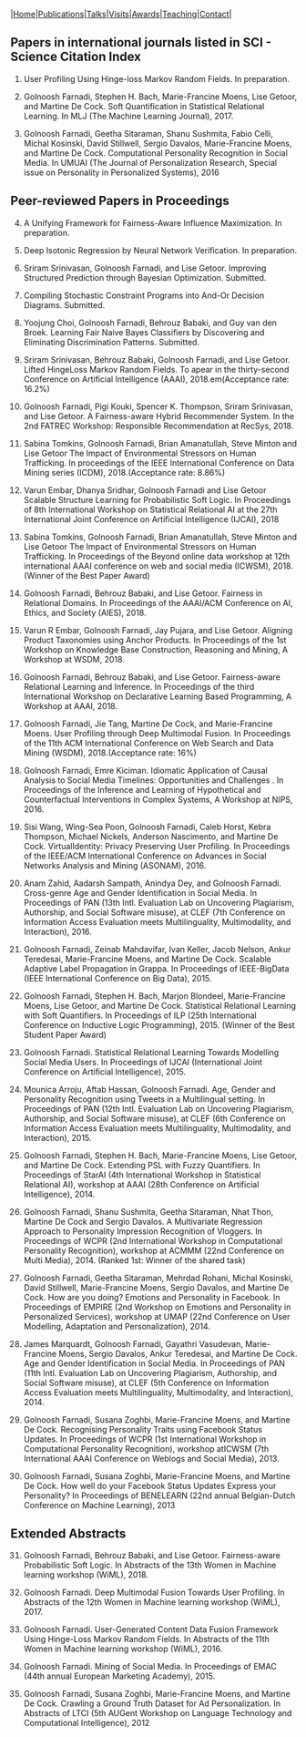 |[Home](#index.md)|[Publications](publications.md)|[Talks](talks.md)|[Visits](visits.md)|[Awards](awards.md)|[Teaching](teaching.md)|[Contact](#Contact)|

## Papers in international journals listed in SCI - Science Citation Index

1. User Profiling Using Hinge-loss Markov Random Fields. In preparation.

2. Golnoosh Farnadi, Stephen H. Bach, Marie-Francine Moens, Lise Getoor, and Martine
De Cock. Soft Quantification in Statistical Relational Learning. In MLJ (The Machine Learning Journal), 2017.

3. Golnoosh Farnadi, Geetha Sitaraman, Shanu Sushmita, Fabio Celli, Michal Kosinski,
David Stillwell, Sergio Davalos, Marie-Francine Moens, and Martine De Cock. Computational Personality Recognition in Social Media. In UMUAI (The Journal of Personalization Research, Special issue on Personality in Personalized Systems), 2016

## Peer-reviewed Papers in Proceedings

4. A Unifying Framework for Fairness-Aware Influence Maximization. In preparation.

5. Deep Isotonic Regression by Neural Network Verification. In preparation.

6. Sriram Srinivasan, Golnoosh Farnadi, and Lise Getoor. Improving Structured Prediction through Bayesian Optimization. Submitted.

7. Compiling Stochastic Constraint Programs into And-Or Decision Diagrams. Submitted.

8. Yoojung Choi, Golnoosh Farnadi, Behrouz Babaki, and Guy van den Broek. Learning Fair Naive Bayes Classifiers by Discovering and Eliminating Discrimination Patterns. Submitted.

9. Sriram Srinivasan, Behrouz Babaki, Golnoosh Farnadi, and Lise Getoor. Lifted HingeLoss Markov Random Fields. To apear in the thirty-second Conference on Artificial Intelligence (AAAI), 2018.em(Acceptance rate: 16.2%)

10. Golnoosh Farnadi, Pigi Kouki, Spencer K. Thompson, Sriram Srinivasan, and Lise Getoor. A Fairness-aware Hybrid Recommender System. In the 2nd FATREC Workshop: Responsible Recommendation at RecSys, 2018.

11. Sabina Tomkins, Golnoosh Farnadi, Brian Amanatullah, Steve Minton and Lise Getoor
The Impact of Environmental Stressors on Human Trafficking. In proceedings of the IEEE International Conference on Data Mining series (ICDM), 2018.(Acceptance rate: 8.86%)

12. Varun Embar, Dhanya Sridhar, Golnoosh Farnadi and Lise Getoor Scalable Structure Learning for Probabilistic Soft Logic. In Proceedings of 8th International Workshop on Statistical Relational AI at the 27th International Joint Conference on Artificial Intelligence
(IJCAI), 2018

13. Sabina Tomkins, Golnoosh Farnadi, Brian Amanatullah, Steve Minton and Lise Getoor
The Impact of Environmental Stressors on Human Trafficking. In Proceedings of
the Beyond online data workshop at 12th international AAAI conference on web and social
media (ICWSM), 2018.(Winner of the Best Paper Award)

14. Golnoosh Farnadi, Behrouz Babaki, and Lise Getoor. Fairness in Relational Domains. In Proceedings of the AAAI/ACM Conference on AI, Ethics, and Society (AIES), 2018.

15. Varun R Embar, Golnoosh Farnadi, Jay Pujara, and Lise Getoor. Aligning Product Taxonomies using Anchor Products. In Proceedings of the 1st Workshop on Knowledge Base Construction, Reasoning and Mining, A Workshop at WSDM, 2018.

16. Golnoosh Farnadi, Behrouz Babaki, and Lise Getoor. Fairness-aware Relational Learning and Inference. In Proceedings of the third International Workshop on Declarative Learning Based Programming, A Workshop at AAAI, 2018.

17. Golnoosh Farnadi, Jie Tang, Martine De Cock, and Marie-Francine Moens. User Profiling through Deep Multimodal Fusion. In Proceedings of the 11th ACM International Conference on Web Search and Data Mining (WSDM), 2018.(Acceptance rate: 16%)

18. Golnoosh Farnadi, Emre Kiciman. Idiomatic Application of Causal Analysis to Social Media Timelines: Opportunities and Challenges . In Proceedings of the Inference and Learning of Hypothetical and Counterfactual Interventions in Complex Systems, A Workshop at NIPS, 2016.

19. Sisi Wang, Wing-Sea Poon, Golnoosh Farnadi, Caleb Horst, Kebra Thompson, Michael
Nickels, Anderson Nascimento, and Martine De Cock. VirtualIdentity: Privacy Preserving User Profiling. In Proceedings of the IEEE/ACM International Conference on
Advances in Social Networks Analysis and Mining (ASONAM), 2016.

20. Anam Zahid, Aadarsh Sampath, Anindya Dey, and Golnoosh Farnadi. Cross-genre
Age and Gender Identification in Social Media. In Proceedings of PAN (13th Intl.
Evaluation Lab on Uncovering Plagiarism, Authorship, and Social Software misuse), at
CLEF (7th Conference on Information Access Evaluation meets Multilinguality, Multimodality, and Interaction), 2016.

21. Golnoosh Farnadi, Zeinab Mahdavifar, Ivan Keller, Jacob Nelson, Ankur Teredesai,
Marie-Francine Moens, and Martine De Cock. Scalable Adaptive Label Propagation
in Grappa. In Proceedings of IEEE-BigData (IEEE International Conference on Big
Data), 2015.

22. Golnoosh Farnadi, Stephen H. Bach, Marjon Blondeel, Marie-Francine Moens, Lise
Getoor, and Martine De Cock. Statistical Relational Learning with Soft Quantifiers. In Proceedings of ILP (25th International Conference on Inductive Logic Programming), 2015. (Winner of the Best Student Paper Award)

23. Golnoosh Farnadi. Statistical Relational Learning Towards Modelling Social Media Users. In Proceedings of IJCAI (International Joint Conference on Artificial Intelligence), 2015.

24. Mounica Arroju, Aftab Hassan, Golnoosh Farnadi. Age, Gender and Personality Recognition using Tweets in a Multilingual setting. In Proceedings of PAN (12th Intl. Evaluation Lab on Uncovering Plagiarism, Authorship, and Social Software misuse), at CLEF (6th Conference on Information Access Evaluation meets Multilinguality, Multimodality, and Interaction), 2015.

25. Golnoosh Farnadi, Stephen H. Bach, Marie-Francine Moens, Lise Getoor, and Martine De Cock. Extending PSL with Fuzzy Quantifiers. In Proceedings of StarAI (4th International Workshop in Statistical Relational AI), workshop at AAAI (28th Conference on Artificial Intelligence), 2014.

26. Golnoosh Farnadi, Shanu Sushmita, Geetha Sitaraman, Nhat Thon, Martine De Cock and Sergio Davalos. A Multivariate Regression Approach to Personality Impression Recognition of Vloggers. In Proceedings of WCPR (2nd International Workshop in Computational Personality Recognition), workshop at ACMMM (22nd Conference on Multi Media), 2014. (Ranked 1st: Winner of the shared task)

27. Golnoosh Farnadi, Geetha Sitaraman, Mehrdad Rohani, Michal Kosinski, David Stillwell, Marie-Francine Moens, Sergio Davalos, and Martine De Cock. How are you doing? Emotions and Personality in Facebook. In Proceedings of EMPIRE (2nd Workshop on Emotions and Personality in Personalized Services), workshop at UMAP (22nd Conference on User Modelling, Adaptation and Personalization), 2014.

28. James Marquardt, Golnoosh Farnadi, Gayathri Vasudevan, Marie-Francine Moens, Sergio Davalos, Ankur Teredesai, and Martine De Cock. Age and Gender Identification in Social Media. In Proceedings of PAN (11th Intl. Evaluation Lab on Uncovering Plagiarism, Authorship, and Social Software misuse), at CLEF (5th Conference on Information Access Evaluation meets Multilinguality, Multimodality, and Interaction), 2014.

29. Golnoosh Farnadi, Susana Zoghbi, Marie-Francine Moens, and Martine De Cock. Recognising Personality Traits using Facebook Status Updates. In Proceedings of WCPR (1st International Workshop in Computational Personality Recognition), workshop atICWSM (7th International AAAI Conference on Weblogs and Social Media), 2013.

30. Golnoosh Farnadi, Susana Zoghbi, Marie-Francine Moens, and Martine De Cock. How well do your Facebook Status Updates Express your Personality? In Proceedings of BENELEARN (22nd annual Belgian-Dutch Conference on Machine Learning), 2013

## Extended Abstracts

31. Golnoosh Farnadi, Behrouz Babaki, and Lise Getoor. Fairness-aware Probabilistic Soft Logic. In Abstracts of the 13th Women in Machine learning workshop (WiML), 2018.

32. Golnoosh Farnadi. Deep Multimodal Fusion Towards User Profiling. In Abstracts of the 12th Women in Machine learning workshop (WiML), 2017.

33. Golnoosh Farnadi. User-Generated Content Data Fusion Framework Using Hinge-Loss Markov Random Fields. In Abstracts of the 11th Women in Machine learning workshop (WiML), 2016.

34. Golnoosh Farnadi. Mining of Social Media. In Proceedings of EMAC (44th annual European Marketing Academy), 2015.

35. Golnoosh Farnadi, Susana Zoghbi, Marie-Francine Moens, and Martine De Cock. Crawling a Ground Truth Dataset for Ad Personalization. In Abstracts of LTCI (5th AUGent Workshop on Language Technology and Computational Intelligence), 2012
